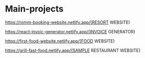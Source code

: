 # Main-projects

https://romm-booking-website.netlify.app/(RESORT WEBSITE)

https://react-invoic-generator.netlify.app/(INVOICE GENERATOR)

https://first-food-website.netlify.app/(FOOD WEBSITE)

https://grill-fast-food.netlify.app/(SAMPLE RESTAURANT WEBSITE)
